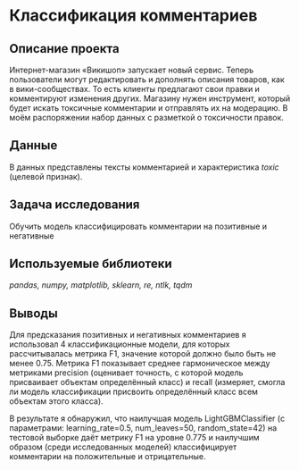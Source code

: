 # Классификация комментариев

## Описание проекта

Интернет-магазин «Викишоп» запускает новый сервис. Теперь пользователи могут редактировать и дополнять описания товаров, как в вики-сообществах. То есть клиенты предлагают свои правки и комментируют изменения других. Магазину нужен инструмент, который будет искать токсичные комментарии и отправлять их на модерацию. В моём распоряжении набор данных с разметкой о токсичности правок.

## Данные

В данных представлены тексты комментарией и характеристика *toxic* (целевой признак).

## Задача исследования

Обучить модель классифицировать комментарии на позитивные и негативные

## Используемые библиотеки

*pandas, numpy, matplotlib, sklearn, re, ntlk, tqdm*

## Выводы

Для предсказания позитивных и негативных комментариев я использовал 4 классификационные модели, для которых рассчитывалась метрика F1, значение которой должно было быть не менее 0.75. Метрика F1 показывает среднее гармоническое между метриками precision (оценивает точность, с которой модель присваивает объектам определённый класс) и recall (измеряет, смогла ли модель классификации присвоить определённый класс всем объектам этого класса).

В результате я обнаружил, что наилучшая модель LightGBMClassifier (с параметрами: learning_rate=0.5, num_leaves=50, random_state=42) на тестовой выборке даёт метрику F1 на уровне 0.775 и наилучшим образом (среди исследованных моделей) классифицирует комментарии на положительные и отрицательные.

